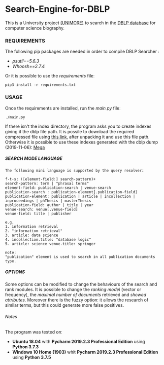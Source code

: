 # Search-Engine-for-DBLP
This is a University project [(UNIMORE)](https://www.unimore.it/) to search in the [DBLP database](https://dblp.uni-trier.de/) for computer science biography.

### REQUIREMENTS
The following pip packages are needed in order to compile DBLP Searcher : 
- _psutil==5.6.3_
- _Whoosh==2.7.4_

Or it is possible to use the _requirements_ file:
``` 
pip3 install -r requirements.txt 
```

### USAGE
Once the requirements are installed, run the _main.py_ file: 
``` 
./main.py
```
If there isn't the index directory, the program asks you to create indexes giving it the dblp file path.
It is possile to download the required compressed file using [this link](https://dblp.uni-trier.de/xml/dblp.xml.gz), after unpacking it and use this file path.
Otherwise it is possible to use these indexes generated with the dblp dump (2019-11-06): [Mega](https://mega.nz/#!8IwCDQSa!PzntlBqB10LuACPAPVHRD1-bICRazJZU5ko0GNZ1kKU)

##### SEARCH MODE LANGUAGE
	The following mini language is supported by the query resolver:
	
	f-t-s: ([element-field:] search-pattern)+
	search-pattern: term | "phrasal terms"
	element-field: publication-search | venue-search
	publication-search : publication-element[.publication-field]
	publication-element: publication | article | incollection | inproceedings | phThesis | masterThesis
	publication-field: author | title | year
	venue-search: venue[.venue-field]
	venue-field: title | publisher

	e.g.
	1. information retrieval
	2. "information retrieval"
	3. article: data science
	4. incollection.title: "database logic"
	5. article: science venue.title: springer
	
	note:
	"publication" element is used to search in all publication documents type.

##### OPTIONS
  Some options can be modified to change the behaviours of the search and rank modules.
  It is possible to change the _ranking model_ (vector or frequency), the _maximal number of documents_ retrieved and _showed attributes_.
  Moreover there is the fuzzy option: it allows the research of similar terms, but this could generate more false positives.
  
  
###### Notes
The program was tested on:
  * **Ubuntu 18.04** with **Pycharm 2019.2.3 Professional Edition** using **Python 3.7.3**
  * **Windows 10 Home (1903)** whit **Pycharm 2019.2.3 Professional Edition** using **Python 3.7.5**
